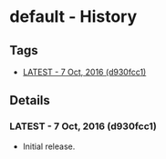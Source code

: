 # default - History
## Tags
* [LATEST - 7 Oct, 2016 (d930fcc1)](#LATEST)

## Details
### <a name = "LATEST">LATEST - 7 Oct, 2016 (d930fcc1)

* Initial release.
